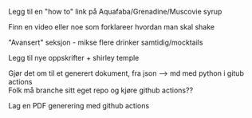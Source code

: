 Legg til en "how to" link på Aquafaba/Grenadine/Muscovie syrup

Finn en video eller noe som forklareer hvordan man skal shake

"Avansert" seksjon - mikse flere drinker samtidig/mocktails

Legg til nye oppskrifter + shirley temple

Gjør det om til et generert dokument, fra json --> md med python i gitub actions
<br>Folk må branche sitt eget repo og kjøre github actions?? 

Lag en PDF generering med github actions
